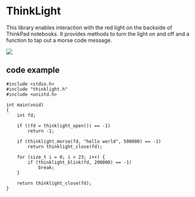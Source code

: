 # ThinkLight

This library enables interaction with the red light on the backside of
ThinkPad notebooks. It provides methods to turn the light on and off and a
function to tap out a morse code message.

![](https://miks.space/dump/thinklight.gif)


## code example

```
#include <stdio.h>
#include "thinklight.h"
#include <unistd.h>

int main(void)
{
	int fd;

	if ((fd = thinklight_open()) == -1)
		return -1;

	if (thinklight_morse(fd, "hello world", 500000) == -1)
		return thinklight_close(fd);

	for (size_t i = 0; i < 23; i++) {
		if (thinklight_blink(fd, 200000) == -1)
			break;
	}

	return thinklight_close(fd);
}
```
